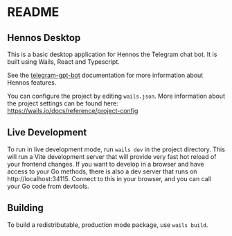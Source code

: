 # README

## Hennos Desktop

This is a basic desktop application for Hennos the Telegram chat bot. It is built using Wails, React and Typescript.

See the [telegram-gpt-bot](https://github.com/repkam09/telegram-gpt-bot) documentation for more information about Hennos features.

You can configure the project by editing `wails.json`. More information about the project settings can be found
here: https://wails.io/docs/reference/project-config

## Live Development

To run in live development mode, run `wails dev` in the project directory. This will run a Vite development
server that will provide very fast hot reload of your frontend changes. If you want to develop in a browser
and have access to your Go methods, there is also a dev server that runs on http://localhost:34115. Connect
to this in your browser, and you can call your Go code from devtools.

## Building

To build a redistributable, production mode package, use `wails build`.
